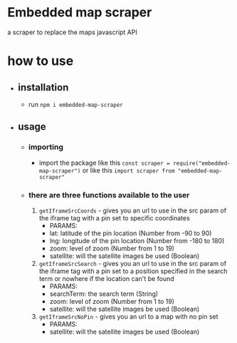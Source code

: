 # Embedded map scraper
a scraper to replace the maps javascript API
# how to use
* ## installation
    * run `npm i embedded-map-scraper`
* ## usage
    * ### importing
        * import the package like this `const scraper = require("embedded-map-scraper")` or like this `import scraper from "embedded-map-scraper"` 
    * ### there are three functions available to the user
        1. `getIframeSrcCoords` - gives you an url to use in the src param of the iframe tag with a pin set to specific coordinates
            * PARAMS:
            * lat: latitude of the pin location (Number from -90 to 90)
            * lng: longitude of the pin location (Number from -180 to 180)
            * zoom: level of zoom (Number from 1 to 19)
            * satellite: will the satellite images be used (Boolean)
        2. `getIframeSrcSearch` - gives you an url to use in the src param of the iframe tag with a pin set to a position specified in the search term or nowhere if the location can't be found
            * PARAMS:
            * searchTerm: the search term (String)
            * zoom: level of zoom (Number from 1 to 19)
            * satellite: will the satellite images be used (Boolean)
        1. `getIframeSrcNoPin` - gives you an url to a map with no pin set
            * PARAMS:
            * satellite: will the satellite images be used (Boolean)